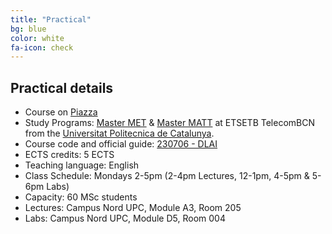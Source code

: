 ```yaml
---
title: "Practical"
bg: blue
color: white
fa-icon: check
---
```


## Practical details

* Course on [Piazza](https://piazza.com/upc/fall2019/upc230706/home)
* Study Programs: [Master MET](https://etsetb.upc.edu/ca/estudis/masters/master-en-enginyeria-de-telecomunicacio-met) & [Master MATT](https://telecos.upc.edu/ca/estudis/masters/masters-degree-in-advanced-telecommunication-technologies-matt) at ETSETB TelecomBCN from the [Universitat Politecnica de Catalunya](http://www.upc.edu/?set_language=en).
* Course code and official guide: [230706 - DLAI](http://www.etsetb.upc.edu/documents/guia_docent/assignatures/all/ang/230706.pdf)
* ECTS credits: 5 ECTS
* Teaching language: English
* Class Schedule: Mondays 2-5pm (2-4pm Lectures, 12-1pm, 4-5pm & 5-6pm Labs)
* Capacity: 60 MSc students
* Lectures: Campus Nord UPC, Module A3, Room 205
* Labs: Campus Nord UPC, Module D5, Room 004
